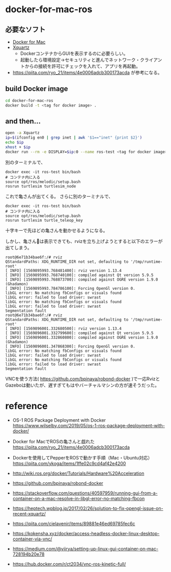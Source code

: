 # docker-for-mac-ros
## 必要なソフト
* [Docker for Mac](https://hub.docker.com/editions/community/docker-ce-desktop-mac)
* [Xquartz](https://www.xquartz.org)
    * DockerコンテナからGUIを表示するのに必要らしい。
    * 起動したら環境設定->セキュリティと進んでネットワーク・クライアントからの接続を許可にチェックを入れて、アプリを再起動。
* https://qiita.com/ryo_21/items/4e0006adcb300173acda が参考になる。

## build Docker image
```bash
cd docker-for-mac-ros
docker build -t <tag for docker image> .
```

## and then...
```bash
open -a Xquartz
ip=$(ifconfig en0 | grep inet | awk '$1=="inet" {print $2}')
echo $ip
xhost + $ip
docker run --rm -e DISPLAY=$ip:0 --name ros-test <tag for docker image> roscore
```
別のターミナルで、
```
docker exec -it ros-test bin/bash
# コンテナ内に入る
source opt/ros/melodic/setup.bash
rosrun turtlesim turtlesim_node
```
これで亀さんが出てくる。
さらに別のターミナルで、
```
docker exec -it ros-test bin/bash
# コンテナ内に入る
source opt/ros/melodic/setup.bash
rosrun turtlesim turtle_teleop_key
```
十字キーで先ほどの亀さんを動かせるようになる。

しかし、亀さん🐢は表示できても、rvizを立ち上げようとすると以下のエラーが出てしまう。
```
root@6e71b34bae6f:/# rviz 
QStandardPaths: XDG_RUNTIME_DIR not set, defaulting to '/tmp/runtime-root'
[ INFO] [1569895993.768481400]: rviz version 1.13.4
[ INFO] [1569895993.768740100]: compiled against Qt version 5.9.5
[ INFO] [1569895993.768873700]: compiled against OGRE version 1.9.0 (Ghadamon)
[ INFO] [1569895993.784786100]: Forcing OpenGl version 0.
libGL error: No matching fbConfigs or visuals found
libGL error: failed to load driver: swrast
libGL error: No matching fbConfigs or visuals found
libGL error: failed to load driver: swrast
Segmentation fault
root@6e71b34bae6f:/# rviz 
QStandardPaths: XDG_RUNTIME_DIR not set, defaulting to '/tmp/runtime-root'
[ INFO] [1569896001.332680500]: rviz version 1.13.4
[ INFO] [1569896001.332799600]: compiled against Qt version 5.9.5
[ INFO] [1569896001.332860800]: compiled against OGRE version 1.9.0 (Ghadamon)
[ INFO] [1569896001.347868300]: Forcing OpenGl version 0.
libGL error: No matching fbConfigs or visuals found
libGL error: failed to load driver: swrast
libGL error: No matching fbConfigs or visuals found
libGL error: failed to load driver: swrast
Segmentation fault
```
VNCを使う方法( https://github.com/bpinaya/robond-docker )で一応RvizとGazeboは動いたが、遅すぎてもはやバーチャルマシンの方が速そうだった。

# reference
* OS-1 ROS Package Deployment with Docker https://www.wilselby.com/2019/05/os-1-ros-package-deployment-with-docker/
* Docker for MacでROSの亀さんと戯れた https://qiita.com/ryo_21/items/4e0006adcb300173acda
* Dockerを使用してPepperをROSで動かす手順（Mac・Ubuntu対応） https://qiita.com/ykoga/items/1ffe02c9cd4af42e4200
* http://wiki.ros.org/docker/Tutorials/Hardware%20Acceleration
* https://github.com/bpinaya/robond-docker
* https://stackoverflow.com/questions/40597959/running-gui-from-a-container-on-a-mac-resolve-in-libgl-error-no-matching-fbcon
* https://heptech.wpblog.jp/2017/02/26/solution-to-fix-opengl-issue-on-recent-xquartz/
* https://qiita.com/cielavenir/items/89881e46ed69785fec6c
* https://kokensha.xyz/docker/access-headless-docker-linux-desktop-container-via-vnc/

* https://medium.com/@viirya/setting-up-linux-gui-container-on-mac-728194b20e78
* https://hub.docker.com/r/ct2034/vnc-ros-kinetic-full/
